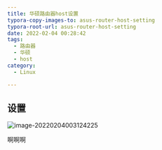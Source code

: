 ```yaml
---
title: 华硕路由器host设置
typora-copy-images-to: asus-router-host-setting
typora-root-url: asus-router-host-setting
date: 2022-02-04 00:28:42
tags:
  - 路由器
  - 华硕
  - host
category:
  - Linux

---
```


## 设置

![image-20220204003124225](image-20220204003124225.png)





啊啊啊


